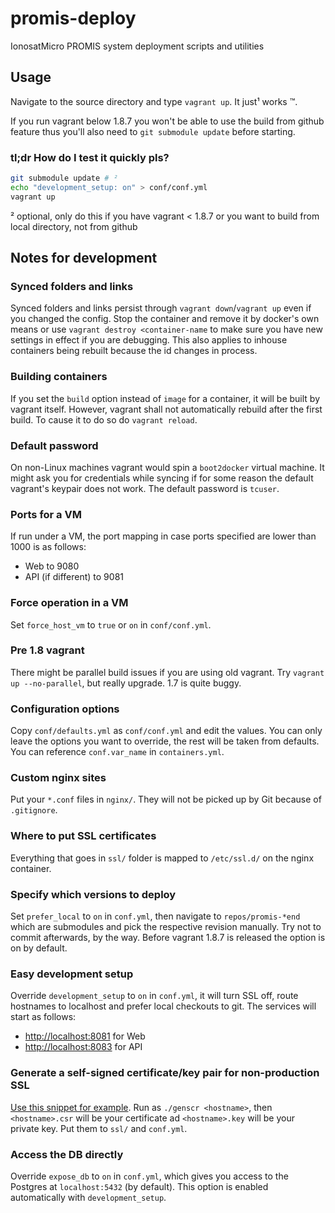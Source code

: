 # promis-deploy
IonosatMicro PROMIS system deployment scripts and utilities

## Usage
Navigate to the source directory and type `vagrant up`. It just¹ works ™.

If you run vagrant below 1.8.7 you won't be able to use the build from github feature thus you'll also need to `git submodule update` before starting.

### tl;dr How do I test it quickly pls?
```BASH
git submodule update # ²
echo "development_setup: on" > conf/conf.yml
vagrant up
```
² optional, only do this if you have vagrant < 1.8.7 or you want to build from local directory, not from github

## Notes for development
### Synced folders and links
Synced folders and links persist through `vagrant down`/`vagrant up` even if you changed the config. Stop the container and remove it by docker's own means or use `vagrant destroy <container-name` to make sure you have new settings in effect if you are debugging. This also applies to inhouse containers being rebuilt because the id changes in process.

### Building containers
If you set the `build` option instead of `image` for a container, it will be built by vagrant itself. However, vagrant shall not automatically rebuild after the first build. To cause it to do so do `vagrant reload`.

### Default password
On non-Linux machines vagrant would spin a `boot2docker` virtual machine. It might ask you for credentials while syncing if for some reason the default vagrant's keypair does not work. The default password is `tcuser`.

### Ports for a VM
If run under a VM, the port mapping in case ports specified are lower than 1000 is as follows:
  - Web to 9080
  - API (if different) to 9081

### Force operation in a VM
Set `force_host_vm` to `true` or `on` in `conf/conf.yml`.

### Pre 1.8 vagrant
There might be parallel build issues if you are using old vagrant. Try `vagrant up --no-parallel`, but really upgrade. 1.7 is quite buggy.

### Configuration options
Copy `conf/defaults.yml` as `conf/conf.yml` and edit the values. You can only leave the options you want to override, the rest will be taken from defaults. You can reference `conf.var_name` in `containers.yml`.

### Custom nginx sites
Put your `*.conf` files in `nginx/`. They will not be picked up by Git because of `.gitignore`.

### Where to put SSL certificates
Everything that goes in `ssl/` folder is mapped to `/etc/ssl.d/` on the nginx container.

### Specify which versions to deploy
Set `prefer_local` to `on` in `conf.yml`, then navigate to `repos/promis-*end` which are submodules and pick the respective revision manually. Try not to commit afterwards, by the way. Before vagrant 1.8.7 is released the option is on by default.

### Easy development setup
Override `development_setup` to `on` in `conf.yml`, it will turn SSL off, route hostnames to localhost and prefer local checkouts to git. The services will start as follows:
  - <http://localhost:8081> for Web
  - <http://localhost:8083> for API

### Generate a self-signed certificate/key pair for non-production SSL
[Use this snippet for example](http://www.codegists.com/snippet/shell/gencsr_nickgravel_shell). Run as `./genscr <hostname>`, then `<hostname>.csr` will be your certificate ad `<hostname>.key` will be your private key. Put them to `ssl/` and `conf.yml`.

### Access the DB directly
Override `expose_db` to `on` in `conf.yml`, which gives you access to the Postgres at `localhost:5432` (by default). This option is enabled automatically with `development_setup`.
